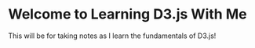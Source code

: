 # Welcome to Learning D3.js With Me
This will be for taking notes as I learn the fundamentals of D3.js!